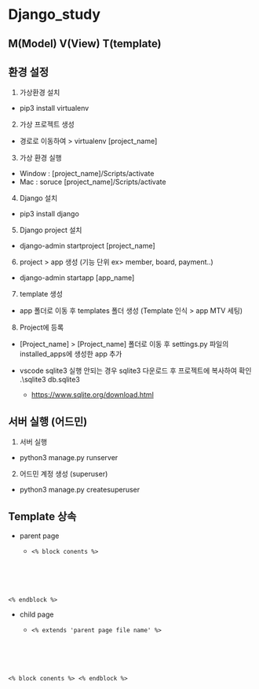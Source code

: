 # Django_study
## M(Model) V(View) T(template)

## 환경 설정
1. 가상환경 설치
  - pip3 install virtualenv 
2. 가상 프로젝트 생성
  - 경로로 이동하여 > virtualenv [project_name]
3. 가상 환경 실행
  - Window : [project_name]/Scripts/activate
  - Mac : soruce [project_name]/Scripts/activate
4. Django 설치
  - pip3 install django
5. Django project 설치
  - django-admin startproject [project_name]
6. project > app 생성 (기능 단위 ex> member, board, payment..)
  - django-admin startapp [app_name]
7. template 생성 
  - app 폴더로 이동 후 templates 폴더 생성 (Template 인식 > app MTV 세팅)
8. Project에 등록
  - [Project_name] > [Project_name] 폴더로 이동 후 settings.py 파일의 installed_apps에 생성한 app 추가

- vscode sqlite3 실행 안되는 경우 sqlite3 다운로드 후 프로젝트에 복사하여 확인 .\sqlite3 db.sqlite3
  - https://www.sqlite.org/download.html



## 서버 실행 (어드민)
1. 서버 실행
  - python3 manage.py runserver
2. 어드민 계정 생성 (superuser)
  - python3 manage.py createsuperuser



## Template 상속
- parent page
  - <pre><code><% block conents %>
<% endblock %>
</code></pre>
- child page
  - <pre><code><% extends 'parent page file name' %>
<% block conents %>
<% endblock %>
</code></pre>